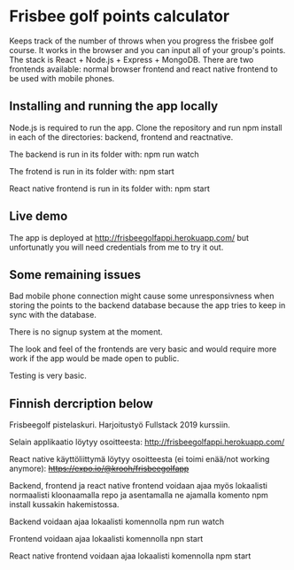# Frisbee golf points calculator

Keeps track of the number of throws when you progress the frisbee golf course. It works in the browser and you can input all of your group's points. The stack is React + Node.js + Express + MongoDB. There are two frontends available: normal browser frontend and react native frontend to be used with mobile phones.

## Installing and running the app locally

Node.js is required to run the app.
Clone the repository and run npm install in each of the directories: backend, frontend and reactnative.

The backend is run in its folder with: npm run watch

The frotend is run in its folder with: npm start

React native frontend is run in its folder with: npm start

## Live demo

The app is deployed at http://frisbeegolfappi.herokuapp.com/ but unfortunatly you will need credentials from me to try it out.

## Some remaining issues

Bad mobile phone connection might cause some unresponsivness when storing the points to the backend database because the app tries to keep in sync with the database.

There is no signup system at the moment.

The look and feel of the frontends are very basic and would require more work if the app would be made open to public.

Testing is very basic.

## Finnish dercription below

Frisbeegolf pistelaskuri. Harjoitustyö Fullstack 2019 kurssiin.

Selain applikaatio löytyy osoitteesta:
http://frisbeegolfappi.herokuapp.com/

React native käyttöliittymä löytyy osoitteesta (ei toimi enää/not working anymore):
~~https://expo.io/@krooh/frisbeegolfapp~~

Backend, frontend ja react native frontend voidaan ajaa myös lokaalisti normaalisti kloonaamalla repo ja asentamalla ne ajamalla komento npm install kussakin hakemistossa.

Backend voidaan ajaa lokaalisti komennolla npm run watch

Frontend voidaan ajaa lokaalisti komennolla npn start

React native frontend voidaan ajaa lokaalisti komennolla npm start
